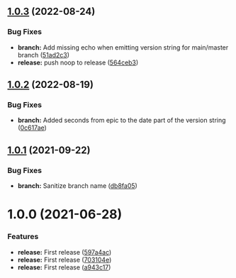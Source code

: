 ## [1.0.3](https://github.com/mavrck-inc/git-meta/compare/1.0.2...1.0.3) (2022-08-24)


### Bug Fixes

* **branch:** Add missing echo when emitting version string for main/master branch ([51ad2c3](https://github.com/mavrck-inc/git-meta/commit/51ad2c38ed0f298a8997f2eeb374522a2c470cc9))
* **release:** push noop to release ([564ceb3](https://github.com/mavrck-inc/git-meta/commit/564ceb3ad93774775df640d0e4cfb5ff57a7a0c6))

## [1.0.2](https://github.com/mavrck-inc/git-meta/compare/1.0.1...1.0.2) (2022-08-19)


### Bug Fixes

* **branch:** Added seconds from epic to the date part of the version string ([0c617ae](https://github.com/mavrck-inc/git-meta/commit/0c617aec122bb30fccae1d5681687db0a8bdec11))

## [1.0.1](https://github.com/mavrck-inc/git-meta/compare/1.0.0...1.0.1) (2021-09-22)


### Bug Fixes

* **branch:** Sanitize branch name ([db8fa05](https://github.com/mavrck-inc/git-meta/commit/db8fa05a7cdbd4dc734f95d14e20bed0963bf3a1))

# 1.0.0 (2021-06-28)


### Features

* **release:** First release ([597a4ac](https://github.com/mavrck-inc/git-meta/commit/597a4ac31b2662cfe2301336d5f1b70bba99e4f8))
* **release:** First release ([703104e](https://github.com/mavrck-inc/git-meta/commit/703104ecc1d5f2579f27bcba659a457b0d60215b))
* **release:** First release ([a943c17](https://github.com/mavrck-inc/git-meta/commit/a943c17a25e8c6a03cfdab6921a4647701b3f00b))
